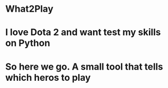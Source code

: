 # What2Play
# I love Dota 2 and want test my skills on Python
# So here we go. A small tool that tells which heros to play
